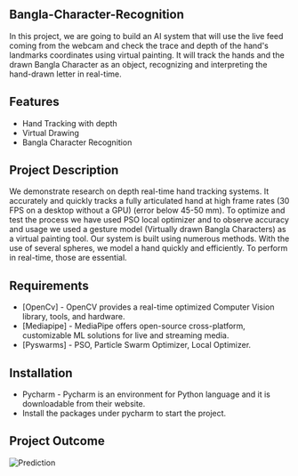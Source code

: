 ## Bangla-Character-Recognition


In this project, we are going to build an AI system that will use the live feed coming from the webcam and check the trace and depth of the hand's landmarks coordinates using virtual painting. It will track the hands and the drawn Bangla Character as an object, recognizing and interpreting the hand-drawn letter in real-time.


## Features

- Hand Tracking with depth
- Virtual Drawing
- Bangla Character Recognition


## Project Description

We demonstrate research on depth real-time hand tracking systems. It accurately and quickly tracks a fully articulated hand at high frame rates (30 FPS on a desktop without a GPU) (error below 45-50 mm). To optimize and test the process we have used PSO local optimizer and to observe accuracy and usage we used a gesture model (Virtually drawn Bangla  Characters) as a virtual painting tool. 
Our system is built using numerous methods. With the use of several spheres, we model a hand quickly and efficiently. To perform in real-time, those are essential. 

## Requirements


- [OpenCv] - OpenCV provides a real-time optimized Computer Vision library, tools, and hardware.
- [Mediapipe] - MediaPipe offers open-source cross-platform, customizable ML solutions for live and streaming media.
- [Pyswarms] - PSO, Particle Swarm Optimizer, Local Optimizer.


## Installation

- Pycharm - Pycharm is an environment for Python language and it is downloadable from their website.
- Install the packages under pycharm to start the project.

## Project Outcome

![Prediction](https://github.com/user-attachments/assets/69adc06c-cbb8-4fc4-a436-32d64ff040a6)



